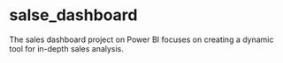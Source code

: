 # salse_dashboard
 The sales dashboard project on Power BI focuses on creating a dynamic tool for in-depth sales analysis. 
